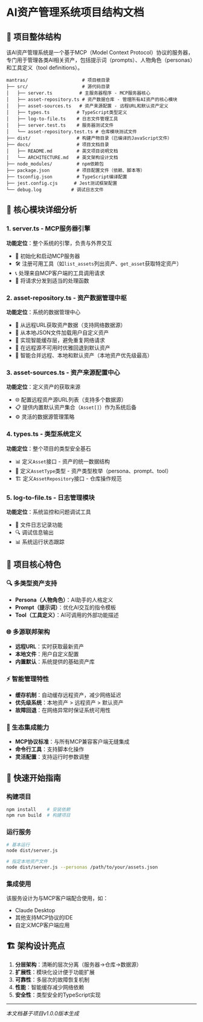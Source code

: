 # AI资产管理系统项目结构文档

## 📁 项目整体结构

该AI资产管理系统是一个基于MCP（Model Context Protocol）协议的服务器，专门用于管理各类AI相关资产，包括提示词（prompts）、人物角色（personas）和工具定义（tool definitions）。

```
mantras/                    # 项目根目录
├── src/                    # 源代码目录
│   ├── server.ts          # 主服务器程序 - MCP服务器核心
│   ├── asset-repository.ts # 资产数据仓库 - 管理所有AI资产的核心模块
│   ├── asset-sources.ts   # 资产来源配置 - 远程URL和默认资产定义
│   ├── types.ts          # TypeScript类型定义
│   ├── log-to-file.ts    # 日志文件管理工具
│   ├── server.test.ts    # 服务器测试文件
│   └── asset-repository.test.ts # 仓库模块测试文件
├── dist/                 # 构建产物目录（已编译的JavaScript文件）
├── docs/                 # 项目文档目录
│   ├── README.md         # 英文项目说明文档
│   └── ARCHITECTURE.md   # 英文架构设计文档
├── node_modules/         # npm依赖包
├── package.json          # 项目配置文件（依赖、脚本等）
├── tsconfig.json         # TypeScript编译配置
├── jest.config.cjs      # Jest测试框架配置
└── debug.log           # 调试日志文件
```

## 🔧 核心模块详细分析

### 1. **server.ts** - MCP服务器引擎
**功能定位**：整个系统的引擎，负责与外界交互
- 🚀 初始化和启动MCP服务器
- 🛠️ 注册可用工具（如`list_assets`列出资产、`get_asset`获取特定资产）
- 📞 处理来自MCP客户端的工具调用请求
- 🔄 将请求分发到适当的处理函数

### 2. **asset-repository.ts** - 资产数据管理中枢
**功能定位**：系统的数据管理中心
- 📡 从远程URL获取资产数据（支持网络数据源）
- 💾 从本地JSON文件加载用户自定义资产
- 🏃 实现智能缓存层，避免重复网络请求
- 🔄 在远程源不可用时优雅回退到默认资产
- 🧩 智能合并远程、本地和默认资产（本地资产优先级最高）

### 3. **asset-sources.ts** - 资产来源配置中心
**功能定位**：定义资产的获取来源
- 🌐 配置远程资产源URL列表（支持多个数据源）
- 📋 提供内置默认资产集合（`Asset[]`）作为系统后备
- ⚙️ 灵活的数据源管理策略

### 4. **types.ts** - 类型系统定义
**功能定位**：整个项目的类型安全基石
- 📊 定义`Asset`接口 - 资产的统一数据结构
- 🎯 定义`AssetType`类型 - 资产类型枚举（persona、prompt、tool）
- 🏗️ 定义`AssetRepository`接口 - 仓库操作规范

### 5. **log-to-file.ts** - 日志管理模块
**功能定位**：系统监控和问题调试工具
- 📝 文件日志记录功能
- 🔍 调试信息输出
- 📊 系统运行状态跟踪

## 🎯 项目核心特色

### 🔍 多类型资产支持
- **Persona（人物角色）**：AI助手的人格定义
- **Prompt（提示词）**：优化AI交互的指令模板
- **Tool（工具定义）**：AI可调用的外部功能描述

### 🌐 多源联邦架构
- **远程URL**：实时获取最新资产
- **本地文件**：用户自定义配置
- **内置默认**：系统提供的基础资产库

### ⚡ 智能管理特性
- **缓存机制**：自动缓存远程资产，减少网络延迟
- **优先级系统**：本地资产 > 远程资产 > 默认资产
- **故障回退**：在网络异常时保证系统可用性

### 🤝 生态集成能力
- **MCP协议标准**：与所有MCP兼容客户端无缝集成
- **命令行工具**：支持脚本化操作
- **灵活配置**：支持运行时参数调整

## 🚀 快速开始指南

### 构建项目
```bash
npm install    # 安装依赖
npm run build  # 构建项目
```

### 运行服务
```bash
# 基本运行
node dist/server.js

# 指定本地资产文件
node dist/server.js --personas /path/to/your/assets.json
```

### 集成使用
该服务设计为与MCP客户端配合使用，如：
- Claude Desktop
- 其他支持MCP协议的IDE
- 自定义MCP客户端应用

## 🏗️ 架构设计亮点

1. **分层架构**：清晰的层次分离（服务器→仓库→数据源）
2. **扩展性**：模块化设计便于功能扩展
3. **可靠性**：多层次的故障恢复机制
4. **性能**：智能缓存减少网络依赖
5. **安全性**：类型安全的TypeScript实现

---
*本文档基于项目v1.0.0版本生成*